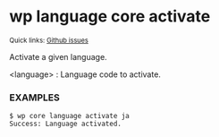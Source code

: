 # wp language core activate

<small>Quick links: <a href="https://github.com/wp-cli/wp-cli/issues?q=is%3Aopen+label%3Acommand%3Alanguage-core-activate+sort%3Aupdated-desc">Github issues</a></small>

Activate a given language.

&lt;language&gt;
: Language code to activate.

### EXAMPLES

    $ wp core language activate ja
    Success: Language activated.



